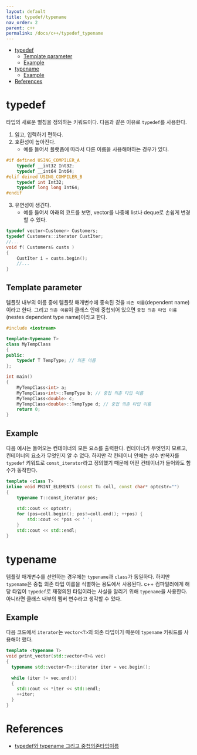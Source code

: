 ```yaml
---
layout: default
title: typedef/typename
nav_order: 2
parent: c++
permalink: /docs/c++/typedef_typename
---
```


* [typedef](#typedef)
	* [Template parameter](#template-parameter)
	* [Example](#example)
* [typename](#typename)
	* [Example](#example-1)
* [References](#references)

# typedef

타입의 새로운 별칭을 정의하는 키워드이다. 다음과 같은 이유로 `typedef`를 사용한다.  

1. 읽고, 입력하기 편하다.
2. 호환성이 높아진다.
   - 예를 들어서 플랫폼에 따라서 다른 이름을 사용해야하는 경우가 있다. 
```cpp
#if defined USING_COMPILER_A
    typedef __int32 Int32;
    typedef __int64 Int64;
#elif deined USING_COMPILER_B
    typedef int Int32;
    typedef long long Int64;
#endif
```
3. 유연성이 생긴다.
   - 예를 들어서 아래의 코드를 보면, vector를 나중에 list나 deque로 손쉽게 변경할 수 있다.
```cpp
typedef vector<Customer> Customers;
typedef Customers::iterator CustIter;
//...
void f( Customers& custs )
{
    CustIter i = custs.begin();
    //...
}
```

## Template parameter

템플릿 내부의 이름 중에 템플릿 매개변수에 종속된 것을 `의존 이름`(dependent name)이라고 한다. 그리고 `의존 이름`이 클래스 안에 중첩되어 있으면 `중첩 의존 타입 이름`(nestes dependent type name)이라고 한다.  

```cpp
#include <iostream>

template<typename T>
class MyTempClass
{
public:
    typedef T TempType; // 의존 이름
};

int main()
{
    MyTempClass<int> a;
    MyTempClass<int>::TempType b; // 중첩 의존 타입 이름
    MyTempClass<double> c;
    MyTempClass<double>::TempType d; // 중첩 의존 타입 이름
    return 0;
}
```

## Example

다음 예시는 들어오는 컨테이너의 모든 요소를 출력한다. 컨테이너가 무엇인지 모르고, 컨테이너의 요소가 무엇인지 알 수 없다. 하지만 각 컨테이너 안에는 상수 반복자를 `typedef` 키워드로 `const_iterator`라고 정의했기 때문에 어떤 컨테이너가 들어와도 함수가 동작한다.  

```cpp
template <class T>
inline void PRINT_ELEMENTS (const T& coll, const char* optcstr="")
{
    typename T::const_iterator pos;
 
    std::cout << optcstr;
    for (pos=coll.begin(); pos!=coll.end(); ++pos) {
        std::cout << *pos << ' ';
    }
    std::cout << std::endl;
}
```


# typename

템플릿 매개변수를 선언하는 경우에는 `typename`과 `class`가 동일하다. 하지만 `typename`은 중첩 의존 타입 이름을 식별하는 용도에서 사용된다. c++ 컴파일러에게 해당 타입이 `typedef`로 재정의된 타입이라는 사실을 알리기 위해 `typename`을 사용한다. 아니라면 클래스 내부의 멤버 변수라고 생각할 수 있다.  


## Example

다음 코드에서 `iterator`는 `vector<T>`의 의존 타입이기 때문에 `typename` 키워드를 사용해야 했다.  

```cpp
template <typename T>
void print_vector(std::vector<T>& vec) 
{
  typename std::vector<T>::iterator iter = vec.begin();
  
  while (iter != vec.end()) 
  {
    std::cout << *iter << std::endl;
	++iter;
  }
}
```

# References 

- [typedef와 typename 그리고 중첩의존타입이름](https://lecor.tistory.com/76)  


